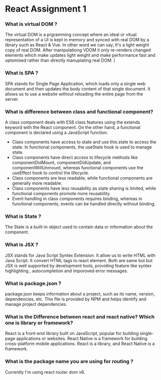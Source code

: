# React Assignment 1
### What is virtual DOM ?
The virtual DOM is a prgramming concept where an ideal or vitual representation of a UI is kept in memory and synced with real DOM by a library such as React & Vue. In other word we can say, It's a light weight copy of real DOM.  After manipulationg VDOM it only re-renders changed elements which make updates light weight and make performance fast and optomised rather than directly manuplating real DOM. |

### What is SPA ?
SPA stands for Single Page Application, which loads only a single web document and then updates the body content of that single document. It allows us to use a website without reloading the entire page from the server.

### What is difference between class and functional component?
A class component deals with ES6 class features using the extends keyword with the React component. On the other hand, a functional component is declared using a JavaScript function.
- Class components have access to state and use this.state to access the state. In functional components, the useState hook is used to manage state.
- Class components have direct access to lifecycle methods like componentDidMount, componentDidUpdate, and componentWillUnmount, whereas functional components use the useEffect hook to control the lifecycle.
- Class components are less readable, while functional components are generally more readable.
- Class components have less reusability as state sharing is limited, while functional components promote more reusability.
- Event handling in class components requires binding, whereas in functional components, events can be handled directly without binding.

### What is State ?
 The State is a built-in object used to contain data or information about the component.

### What is JSX ?
JSX stands for Java Script Syntex Extension. It allow us to write HTML with Java Script. It convert HTML tags to react element. Both are same but but JSX is well supported by development tools, providing feature like syntex highlighting , autocompletion and imporoved error messages.

### What is package.json ? 
package.json keeps information about a project, such as its name, version, dependencies, etc. This file is provided by NPM and helps identify and manage project dependencies.

###  What is the Difference between react and react native? Which one is library or framework?
React is a front-end library built on JavaScript, popular for building single-page applications or websites. React Native is a framework for building cross-platform mobile applications. React is a library, and React Native is a framework.

###  What is the package name you are using for routing ?
Currently I'm using react router dom v6.


